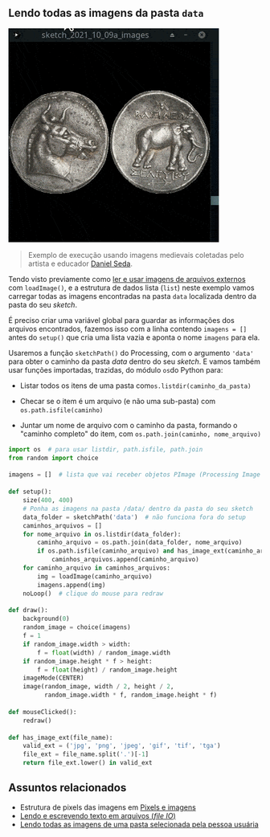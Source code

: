 ## Lendo todas as imagens da pasta `data`

![imagens sorteadas da pasta](assets/random_images.gif)

> Exemplo de execução usando imagens medievais coletadas pelo artista e educador [Daniel Seda](https://www.danielseda.com/home).

Tendo visto previamente como [ler e usar imagens de arquivos externos](imagens_externas.md) com `loadImage()`, e a estrutura de dados lista (`list`) neste exemplo vamos carregar todas as imagens encontradas na pasta `data` localizada dentro da pasta do seu *sketch*. 

É preciso criar uma variável global para guardar as informações dos arquivos encontrados, fazemos isso com a linha contendo `imagens = []` antes do `setup()` que cria uma lista vazia e aponta o nome `imagens` para ela.

Usaremos a função `sketchPath()` do Processing, com o argumento `'data'` para obter o caminho da pasta *data* dentro do seu *sketch*. E vamos também usar funções importadas, trazidas, do módulo `os`do Python para:

- Listar todos os itens de uma pasta com`os.listdir(caminho_da_pasta)`

- Checar se o item é um arquivo (e não uma sub-pasta) com `os.path.isfile(caminho)`

- Juntar um nome de arquivo com o caminho da pasta, formando o "caminho completo" do item, com `os.path.join(caminho, nome_arquivo)`

```python
import os  # para usar listdir, path.isfile, path.join
from random import choice

imagens = []  # lista que vai receber objetos PImage (Processing Image data)

def setup():
    size(400, 400)
    # Ponha as imagens na pasta /data/ dentro da pasta do seu sketch
    data_folder = sketchPath('data')  # não funciona fora do setup
    caminhos_arquivos = []
    for nome_arquivo in os.listdir(data_folder):
        caminho_arquivo = os.path.join(data_folder, nome_arquivo)
        if os.path.isfile(caminho_arquivo) and has_image_ext(caminho_arquivo):
            caminhos_arquivos.append(caminho_arquivo)
    for caminho_arquivo in caminhos_arquivos:
        img = loadImage(caminho_arquivo)
        imagens.append(img)
    noLoop()  # clique do mouse para redraw
        
def draw():
    background(0)
    random_image = choice(imagens)
    f = 1
    if random_image.width > width:
        f = float(width) / random_image.width
    if random_image.height * f > height:
        f = float(height) / random_image.height
    imageMode(CENTER)
    image(random_image, width / 2, height / 2,
          random_image.width * f, random_image.height * f)
                     
def mouseClicked():
    redraw()
    
def has_image_ext(file_name):
    valid_ext = ('jpg', 'png', 'jpeg', 'gif', 'tif', 'tga')
    file_ext = file_name.split('.')[-1]
    return file_ext.lower() in valid_ext
```

## Assuntos relacionados

- Estrutura de pixels das imagens em [Pixels e imagens](pixels.md)
- [Lendo e escrevendo texto em arquivos (*file IO*)](/Processing-Python/file_IO.md)
- [Lendo todas as imagens de uma pasta selecionada pela pessoa usuária](imagens_externas_pasta.md)

